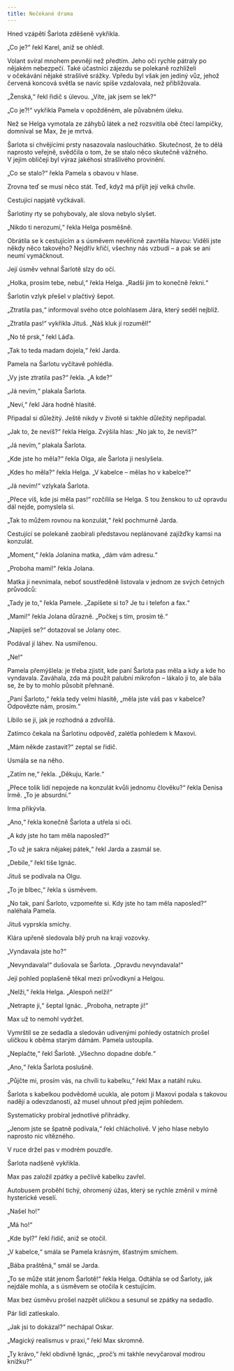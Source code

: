 ```yaml
---
title: Nečekané drama
---
```


Hned vzápětí Šarlota zděšeně vykřikla.

  

„Co je?“ řekl Karel, aniž se ohlédl.

Volant svíral mnohem pevněji než předtím. Jeho oči rychle pátraly po nějakém nebezpečí. Také účastníci zájezdu se polekaně rozhlíželi v očekávání nějaké strašlivé srážky. Vpředu byl však jen jediný vůz, jehož červená koncová světla se navíc spíše vzdalovala, než přibližovala.

„Ženská,“ řekl řidič s úlevou. „Víte, jak jsem se lek?“

„Co je?!“ vykřikla Pamela v opožděném, ale půvabném úleku.

Než se Helga vymotala ze záhybů látek a než rozsvítila obě čtecí lampičky, domníval se Max, že je mrtvá.

Šarlota si chvějícími prsty nasazovala naslouchátko. Skutečnost, že to dělá naprosto veřejně, svědčila o tom, že se stalo něco skutečně vážného. V jejím obličeji byl výraz jakéhosi strašlivého provinění.

„Co se stalo?“ řekla Pamela s obavou v hlase.

Zrovna teď se musí něco stát. Teď, když má přijít její velká chvíle.

Cestující napjatě vyčkávali.

Šarlotiny rty se pohybovaly, ale slova nebylo slyšet.

„Nikdo ti nerozumí,“ řekla Helga posměšně.

Obrátila se k cestujícím a s úsměvem nevěřícně zavrtěla hlavou: Viděli jste někdy něco takového? Nejdřív křičí, všechny nás vzbudí – a pak se ani neumí vymáčknout.

Její úsměv vehnal Šarlotě slzy do očí.

„Holka, prosím tebe, nebul,“ řekla Helga. „Radši jim to konečně řekni.“

Šarlotin vzlyk přešel v plačtivý šepot.

„Ztratila pas,“ informoval svého otce polohlasem Jára, který seděl nejblíž.

„Ztratila pas!“ vykřikla Jituš. „Náš kluk jí rozuměl!“

„No tě prsk,“ řekl Láďa.

„Tak to teda madam dojela,“ řekl Jarda.

Pamela na Šarlotu vyčítavě pohlédla.

„Vy jste ztratila pas?“ řekla. „A kde?“

„Já nevím,“ plakala Šarlota.

„Neví,“ řekl Jára hodně hlasitě.

Připadal si důležitý. Ještě nikdy v životě si takhle důležitý nepřipadal.

„Jak to, že nevíš?“ řekla Helga. Zvýšila hlas: „No jak to, že nevíš?“

„Já nevím,“ plakala Šarlota.

„Kde jste ho měla?“ řekla Olga, ale Šarlota ji neslyšela.

„Kdes ho měla?“ řekla Helga. „V kabelce – mělas ho v kabelce?“

„Já nevím!“ vzlykala Šarlota.

„Přece víš, kde jsi měla pas!“ rozčílila se Helga. S tou ženskou to už opravdu dál nejde, pomyslela si.

„Tak to můžem rovnou na konzulát,“ řekl pochmurně Jarda.

Cestující se polekaně zaobírali představou neplánované zajížďky kamsi na konzulát.

„Moment,“ řekla Jolanina matka, „dám vám adresu.“

„Proboha mami!“ řekla Jolana.

Matka ji nevnímala, neboť soustředěně listovala v jednom ze svých četných průvodců:

„Tady je to,“ řekla Pamele. „Zapíšete si to? Je tu i telefon a fax.“

„Mami!“ řekla Jolana důrazně. „Počkej s tím, prosím tě.“

„Napiješ se?“ dotazoval se Jolany otec.

Podával jí láhev. Na usmířenou.

„Ne!“

Pamela přemýšlela: je třeba zjistit, kde paní Šarlota pas měla a kdy a kde ho vyndavala. Zaváhala, zda má použít palubní mikro­fon – lákalo ji to, ale bála se, že by to mohlo působit přehnaně.

„Paní Šarloto,“ řekla tedy velmi hlasitě, „měla jste váš pas v kabelce? Odpovězte nám, prosím.“

Líbilo se jí, jak je rozhodná a zdvořilá.

Zatímco čekala na Šarlotinu odpověď, zalétla pohledem k Maxovi.

„Mám někde zastavit?“ zeptal se řidič.

Usmála se na něho.

„Zatím ne,“ řekla. „Děkuju, Karle.“

„Přece tolik lidí nepojede na konzulát kvůli jednomu člověku?“ řekla Denisa Irmě. „To je absurdní.“

Irma přikývla.

„Ano,“ řekla konečně Šarlota a utřela si oči.

„A kdy jste ho tam měla naposled?“

„To už je sakra nějakej pátek,“ řekl Jarda a zasmál se.

„Debile,“ řekl tiše Ignác.

Jituš se podívala na Olgu.

„To je blbec,“ řekla s úsměvem.

„No tak, paní Šarloto, vzpomeňte si. Kdy jste ho tam měla naposled?“ naléhala Pamela.

Jituš vyprskla smíchy.

Klára upřeně sledovala bílý pruh na kraji vozovky.

„Vyndavala jste ho?“

„Nevyndavala!“ dušovala se Šarlota. „Opravdu nevyndavala!“

Její pohled poplašeně těkal mezi průvodkyní a Helgou.

„Nelži,“ řekla Helga. „Alespoň nelži!“

„Netrapte ji,“ šeptal Ignác. „Proboha, netrapte ji!“

Max už to nemohl vydržet.

Vymrštil se ze sedadla a sledován udivenými pohledy ostatních prošel uličkou k oběma starým dámám. Pamela ustoupila.

„Neplačte,“ řekl Šarlotě. „Všechno dopadne dobře.“

„Ano,“ řekla Šarlota poslušně.

„Půjčte mi, prosím vás, na chvíli tu kabelku,“ řekl Max a natáhl ruku.

Šarlota s kabelkou podvědomě ucukla, ale potom ji Maxovi podala s takovou nadějí a odevzdaností, až musel uhnout před jejím pohledem.

Systematicky probíral jednotlivé přihrádky.

„Jenom jste se špatně podívala,“ řekl chlácholivě. V jeho hlase nebylo naprosto nic vítězného.

V ruce držel pas v modrém pouzdře.

Šarlota nadšeně vykřikla.

Max pas založil zpátky a pečlivě kabelku zavřel.

Autobusem proběhl tichý, ohromený úžas, který se rychle změnil v mírně hysterické veselí.

„Našel ho!“

„Má ho!“

„Kde byl?“ řekl řidič, aniž se otočil.

„V kabelce,“ smála se Pamela krásným, šťastným smíchem.

„Bába praštěná,“ smál se Jarda.

„To se může stát jenom Šarlotě!“ řekla Helga. Odtáhla se od Šarloty, jak nejdále mohla, a s úsměvem se otočila k cestujícím.

Max bez úsměvu prošel nazpět uličkou a sesunul se zpátky na sedadlo.

Pár lidí zatleskalo.

„Jak jsi to dokázal?“ nechápal Oskar.

„Magický realismus v praxi,“ řekl Max skromně.

„Ty krávo,“ řekl obdivně Ignác, „proč’s mi takhle nevyčaroval modrou knížku?“
